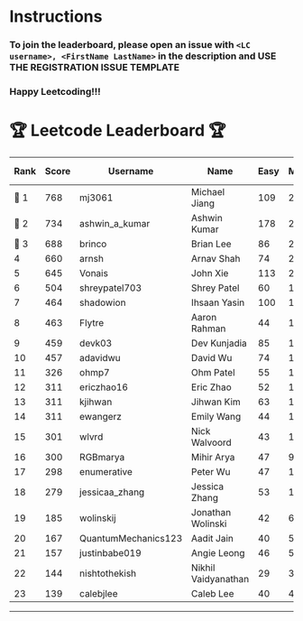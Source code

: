 # Instructions
### To join the leaderboard, please open an issue with `<LC username>, <FirstName LastName>` in the description and USE THE REGISTRATION ISSUE TEMPLATE
### Happy Leetcoding!!!


# 🏆 Leetcode Leaderboard 🏆

| Rank | Score | Username       | Name | Easy | Medium | Hard | Problems Solved |
|------|----------------|-----------------|-------------------|--------------|--------------|--------------|--------------|
| 🥇 1 | 768 | mj3061 | Michael Jiang | 109 | 265 | 43 | 417 |
| 🥈 2 | 734 | ashwin_a_kumar | Ashwin Kumar | 178 | 248 | 20 | 446 |
| 🥉 3 | 688 | brinco | Brian Lee | 86 | 250 | 34 | 370 |
| 4 | 660 | arnsh | Arnav Shah | 74 | 215 | 52 | 341 |
| 5 | 645 | Vonais | John Xie | 113 | 218 | 32 | 363 |
| 6 | 504 | shreypatel703 | Shrey Patel | 60 | 195 | 18 | 273 |
| 7 | 464 | shadowion | Ihsaan Yasin | 100 | 152 | 20 | 272 |
| 8 | 463 | Flytre | Aaron Rahman | 44 | 148 | 41 | 233 |
| 9 | 459 | devk03 | Dev Kunjadia | 85 | 172 | 10 | 267 |
| 10 | 457 | adavidwu | David Wu | 74 | 151 | 27 | 252 |
| 11 | 326 | ohmp7 | Ohm Patel | 55 | 119 | 11 | 185 |
| 12 | 311 | ericzhao16 | Eric Zhao | 52 | 116 | 9 | 177 |
| 13 | 311 | kjihwan | Jihwan Kim | 63 | 103 | 14 | 180 |
| 14 | 311 | ewangerz | Emily Wang | 44 | 105 | 19 | 168 |
| 15 | 301 | wlvrd | Nick Walvoord | 43 | 120 | 6 | 169 |
| 16 | 300 | RGBmarya | Mihir Arya | 47 | 98 | 19 | 164 |
| 17 | 298 | enumerative | Peter Wu | 47 | 106 | 13 | 166 |
| 18 | 279 | jessicaa_zhang | Jessica Zhang | 53 | 104 | 6 | 163 |
| 19 | 185 | wolinskij | Jonathan Wolinski | 42 | 67 | 3 | 112 |
| 20 | 167 | QuantumMechanics123 | Aadit Jain | 40 | 53 | 7 | 100 |
| 21 | 157 | justinbabe019 | Angie Leong | 46 | 51 | 3 | 100 |
| 22 | 144 | nishtothekish | Nikhil Vaidyanathan | 29 | 32 | 17 | 78 |
| 23 | 139 | calebjlee | Caleb Lee | 40 | 42 | 5 | 87 |
---
